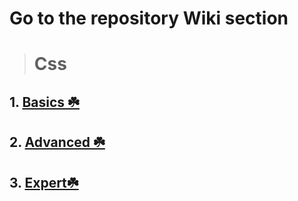 # Go to the repository Wiki section
> # Css
## 1. [Basics ☘️](#cssbasics)
## 2. [Advanced ☘️](#cssadvanced)
## 3. [Expert☘️](#cssexpert☘️)
